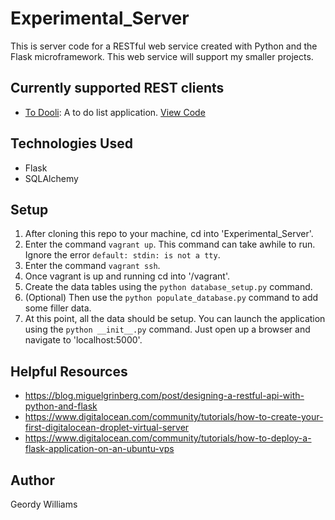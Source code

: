 # Experimental_Server
This is server code for a RESTful web service created with Python and the Flask microframework. This web service will support my smaller projects.

## Currently supported REST clients
* [To Dooli](http://www.geordywilliams.com/projects/ToDooli/): A to do list application. [View Code](http://www.github.com/geordyp/To-Dooli)

## Technologies Used
* Flask
* SQLAlchemy

## Setup
1. After cloning this repo to your machine, cd into 'Experimental_Server'.
2. Enter the command `vagrant up`. This command can take awhile to run. Ignore the error `default: stdin: is not a tty`.
3. Enter the command `vagrant ssh`.
4. Once vagrant is up and running cd into '/vagrant'.
5. Create the data tables using the `python database_setup.py` command.
6. (Optional) Then use the `python populate_database.py` command to add some filler data.
7. At this point, all the data should be setup. You can launch the application using the `python __init__.py` command. Just open up a browser and navigate to 'localhost:5000'.

## Helpful Resources
* https://blog.miguelgrinberg.com/post/designing-a-restful-api-with-python-and-flask
* https://www.digitalocean.com/community/tutorials/how-to-create-your-first-digitalocean-droplet-virtual-server
* https://www.digitalocean.com/community/tutorials/how-to-deploy-a-flask-application-on-an-ubuntu-vps

## Author
Geordy Williams
